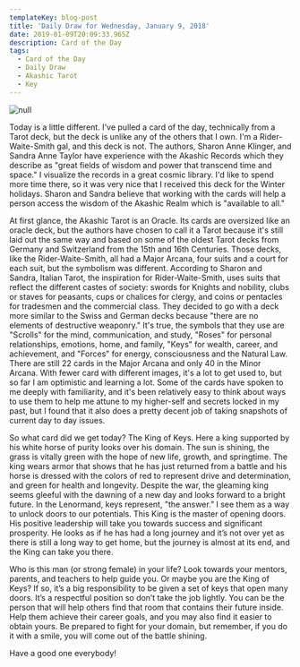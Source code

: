 ```yaml
---
templateKey: blog-post
title: 'Daily Draw for Wednesday, January 9, 2018'
date: 2019-01-09T20:09:33.965Z
description: Card of the Day
tags:
  - Card of the Day
  - Daily Draw
  - Akashic Tarot
  - Key
---
```

![null](/img/img_9342.jpg)

Today is a little different. I've pulled a card of the day, technically from a Tarot deck, but the deck is unlike any of the others that I own. I'm a Rider-Waite-Smith gal, and this deck is not. The authors, Sharon Anne Klinger, and Sandra Anne Taylor have experience with the Akashic Records which they describe as "great fields of wisdom and power that transcend time and space." I visualize the records in a great cosmic library. I'd like to spend more time there, so it was very nice that I received this deck for the Winter holidays. Sharon and Sandra believe that working with the cards will help a person access the wisdom of the Akashic Realm which is "available to all."

At first glance, the Akashic Tarot is an Oracle. Its cards are oversized like an oracle deck, but the authors have chosen to call it a Tarot because it's still laid out the same way and based on some of the oldest Tarot decks from Germany and Switzerland from the 15th and 16th Centuries. Those decks, like the Rider-Waite-Smith, all had a Major Arcana, four suits and a court for each suit, but the symbolism was different. According to Sharon and Sandra, Italian Tarot, the inspiration for Rider-Waite-Smith, uses suits that reflect the different castes of society: swords for Knights and nobility, clubs or staves for peasants, cups or chalices for clergy, and coins or pentacles for tradesmen and the commercial class. They decided to go with a deck more similar to the Swiss and German decks because "there are no elements of destructive weaponry." It's true, the symbols that they use are "Scrolls" for the mind, communication, and study, "Roses" for personal relationships, emotions, home, and family, "Keys" for wealth, career, and achievement, and "Forces" for energy, consciousness and the Natural Law. There are still 22 cards in the Major Arcana and only 40 in the Minor Arcana.  With fewer card with different images, it's a lot to get used to, but so far I am optimistic and learning a lot. Some of the cards have spoken to me deeply with familiarity, and it's been relatively easy to think about ways to use them to help me attune to my higher-self and secrets locked in my past, but I found that it also does a pretty decent job of taking snapshots of current day to day issues. 

So what card did we get today? The King of Keys. Here a king supported by his white horse of purity looks over his domain. The sun is shining, the grass is vitally green with the hope of new life, growth, and springtime. The king wears armor that shows that he has just returned from a battle and his horse is dressed with the colors of red to represent drive and determination, and green for health and longevity. Despite the war, the gleaming king seems gleeful with the dawning of a new day and looks forward to a bright future. In the Lenormand, keys represent, "the answer.” I see them as a way to unlock doors to our potentials. This King is the master of opening doors. His positive leadership will take you towards success and significant prosperity. He looks as if he has had a long journey and it’s not over yet as there is still a long way to get home, but the journey is almost at its end,  and the King can take you there.

Who is this man (or strong female) in your life? Look towards your mentors, parents, and teachers to help guide you. Or maybe you are the King of Keys? If so, it’s a big responsibility to be given a set of keys that open many doors. It’s a respectful position so don’t take the job lightly. You can be the person that will help others find that room that contains their future inside. Help them achieve their career goals, and you may also find it easier to obtain yours. Be prepared to fight for your domain, but remember, if you do it with a smile, you will come out of the battle shining. 

Have a good one everybody!
